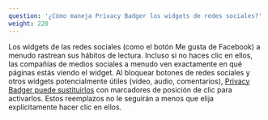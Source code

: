 ```yaml
---
question: '¿Cómo maneja Privacy Badger los widgets de redes sociales?'
weight: 220
---
```


Los widgets de las redes sociales (como el botón Me gusta de Facebook) a menudo rastrean sus hábitos de lectura. Incluso si no haces clic en ellos, las compañías de medios sociales a menudo ven exactamente en qué páginas estás viendo el widget. Al bloquear botones de redes sociales y otros widgets potencialmente útiles (vídeo, audio, comentarios), [Privacy Badger puede sustituirlos](https://www.eff.org/deeplinks/2024/01/privacy-badger-puts-you-control-widgets) con marcadores de posición de clic para activarlos. Estos reemplazos no le seguirán a menos que elija explícitamente hacer clic en ellos.
